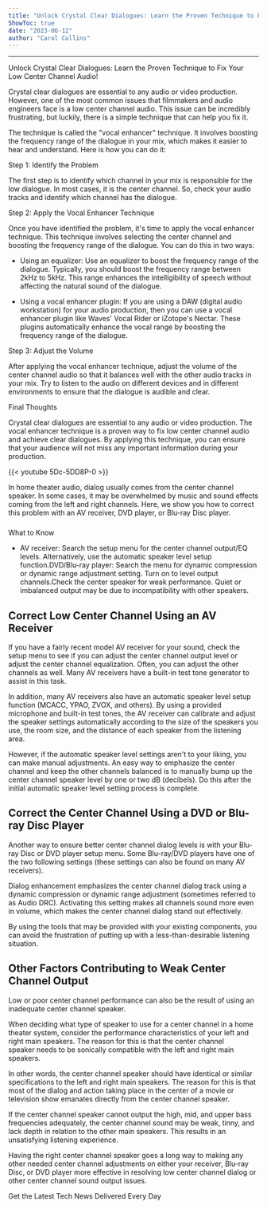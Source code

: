 ```yaml
---
title: "Unlock Crystal Clear Dialogues: Learn the Proven Technique to Fix Your Low Center Channel Audio!"
ShowToc: true 
date: "2023-06-12"
author: "Carol Collins"
---
```

*****
Unlock Crystal Clear Dialogues: Learn the Proven Technique to Fix Your Low Center Channel Audio!

Crystal clear dialogues are essential to any audio or video production. However, one of the most common issues that filmmakers and audio engineers face is a low center channel audio. This issue can be incredibly frustrating, but luckily, there is a simple technique that can help you fix it.

The technique is called the "vocal enhancer" technique. It involves boosting the frequency range of the dialogue in your mix, which makes it easier to hear and understand. Here is how you can do it:

Step 1: Identify the Problem

The first step is to identify which channel in your mix is responsible for the low dialogue. In most cases, it is the center channel. So, check your audio tracks and identify which channel has the dialogue.

Step 2: Apply the Vocal Enhancer Technique

Once you have identified the problem, it's time to apply the vocal enhancer technique. This technique involves selecting the center channel and boosting the frequency range of the dialogue. You can do this in two ways:

- Using an equalizer: Use an equalizer to boost the frequency range of the dialogue. Typically, you should boost the frequency range between 2kHz to 5kHz. This range enhances the intelligibility of speech without affecting the natural sound of the dialogue.

- Using a vocal enhancer plugin: If you are using a DAW (digital audio workstation) for your audio production, then you can use a vocal enhancer plugin like Waves' Vocal Rider or iZotope's Nectar. These plugins automatically enhance the vocal range by boosting the frequency range of the dialogue.

Step 3: Adjust the Volume

After applying the vocal enhancer technique, adjust the volume of the center channel audio so that it balances well with the other audio tracks in your mix. Try to listen to the audio on different devices and in different environments to ensure that the dialogue is audible and clear.

Final Thoughts

Crystal clear dialogues are essential to any audio or video production. The vocal enhancer technique is a proven way to fix low center channel audio and achieve clear dialogues. By applying this technique, you can ensure that your audience will not miss any important information during your production.

{{< youtube 5Dc-5DD8P-0 >}} 




In home theater audio, dialog usually comes from the center channel speaker. In some cases, it may be overwhelmed by music and sound effects coming from the left and right channels. Here, we show you how to correct this problem with an AV receiver, DVD player, or Blu-ray Disc player.

 
### 
What to Know
 
- AV receiver: Search the setup menu for the center channel output/EQ levels. Alternatively, use the automatic speaker level setup function.DVD/Blu-ray player: Search the menu for dynamic compression or dynamic range adjustment setting. Turn on to level output channels.Check the center speaker for weak performance. Quiet or imbalanced output may be due to incompatibility with other speakers.

 
##   Correct Low Center Channel Using an AV Receiver  
 

If you have a fairly recent model AV receiver for your sound, check the setup menu to see if you can adjust the center channel output level or adjust the center channel equalization. Often, you can adjust the other channels as well. Many AV receivers have a built-in test tone generator to assist in this task.

 

In addition, many AV receivers also have an automatic speaker level setup function (MCACC, YPAO, ZVOX, and others). By using a provided microphone and built-in test tones, the AV receiver can calibrate and adjust the speaker settings automatically according to the size of the speakers you use, the room size, and the distance of each speaker from the listening area.

 

However, if the automatic speaker level settings aren't to your liking, you can make manual adjustments. An easy way to emphasize the center channel and keep the other channels balanced is to manually bump up the center channel speaker level by one or two dB (decibels). Do this after the initial automatic speaker level setting process is complete.

 
##   Correct the Center Channel Using a DVD or Blu-ray Disc Player  
 

Another way to ensure better center channel dialog levels is with your Blu-ray Disc or DVD player setup menu. Some Blu-ray/DVD players have one of the two following settings (these settings can also be found on many AV receivers).

 

Dialog enhancement emphasizes the center channel dialog track using a dynamic compression or dynamic range adjustment (sometimes referred to as Audio DRC). Activating this setting makes all channels sound more even in volume, which makes the center channel dialog stand out effectively.

 

By using the tools that may be provided with your existing components, you can avoid the frustration of putting up with a less-than-desirable listening situation.

 
##   Other Factors Contributing to Weak Center Channel Output  
 

Low or poor center channel performance can also be the result of using an inadequate center channel speaker.

 

When deciding what type of speaker to use for a center channel in a home theater system, consider the performance characteristics of your left and right main speakers. The reason for this is that the center channel speaker needs to be sonically compatible with the left and right main speakers.

 

In other words, the center channel speaker should have identical or similar specifications to the left and right main speakers. The reason for this is that most of the dialog and action taking place in the center of a movie or television show emanates directly from the center channel speaker.

 

If the center channel speaker cannot output the high, mid, and upper bass frequencies adequately, the center channel sound may be weak, tinny, and lack depth in relation to the other main speakers. This results in an unsatisfying listening experience.

 

Having the right center channel speaker goes a long way to making any other needed center channel adjustments on either your receiver, Blu-ray Disc, or DVD player more effective in resolving low center channel dialog or other center channel sound output issues.

 

Get the Latest Tech News Delivered Every Day




